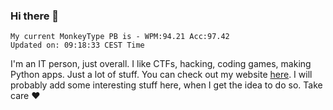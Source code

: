 ### Hi there 👋
<!-- PB START -->
```
My current MonkeyType PB is - WPM:94.21 Acc:97.42
Updated on: 09:18:33 CEST Time
```
<!-- PB END -->
I'm an IT person, just overall. I like CTFs, hacking, coding games, making Python apps. Just a lot of stuff.
You can check out my website [here](https://skill3472.github.io/).
I will probably add some interesting stuff here, when I get the idea to do so. Take care ❤️
